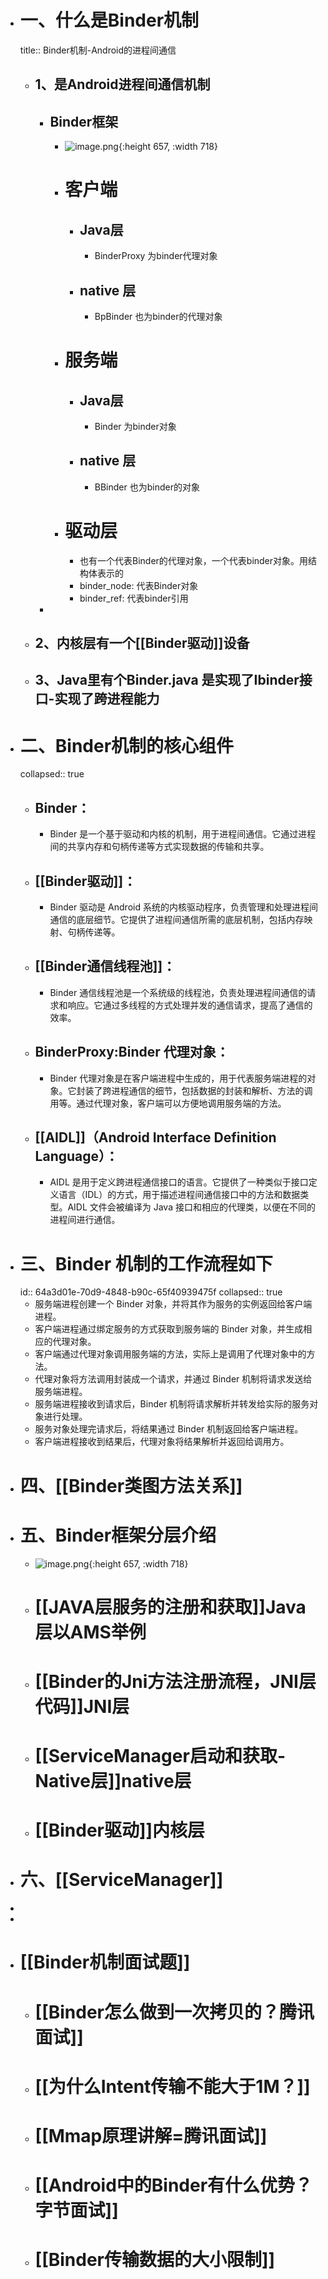 - # 一、什么是Binder机制
  title:: Binder机制-Android的进程间通信
	- ## 1、是Android进程间通信机制
		- ## Binder框架
			- ![image.png](../assets/image_1688269631168_0.png){:height 657, :width 718}
			- # 客户端
				- ## Java层
					- BinderProxy 为binder代理对象
				- ## native 层
					- BpBinder 也为binder的代理对象
			- # 服务端
				- ## Java层
					- Binder 为binder对象
				- ## native 层
					- BBinder 也为binder的对象
			- # 驱动层
				- 也有一个代表Binder的代理对象，一个代表binder对象。用结构体表示的
				- binder_node:  代表Binder对象
				- binder_ref:      代表binder引用
		-
	- ## 2、内核层有一个[[Binder驱动]]设备
	- ## 3、Java里有个Binder.java 是实现了Ibinder接口-实现了跨进程能力
- # 二、Binder机制的核心组件
  collapsed:: true
	- ## Binder：
		- Binder 是一个基于驱动和内核的机制，用于进程间通信。它通过进程间的共享内存和句柄传递等方式实现数据的传输和共享。
	- ## [[Binder驱动]]：
		- Binder 驱动是 Android 系统的内核驱动程序，负责管理和处理进程间通信的底层细节。它提供了进程间通信所需的底层机制，包括内存映射、句柄传递等。
	- ## [[Binder通信线程池]]：
		- Binder 通信线程池是一个系统级的线程池，负责处理进程间通信的请求和响应。它通过多线程的方式处理并发的通信请求，提高了通信的效率。
	- ## BinderProxy:Binder 代理对象：
		- Binder 代理对象是在客户端进程中生成的，用于代表服务端进程的对象。它封装了跨进程通信的细节，包括数据的封装和解析、方法的调用等。通过代理对象，客户端可以方便地调用服务端的方法。
	- ## [[AIDL]]（Android Interface Definition Language）：
		- AIDL 是用于定义跨进程通信接口的语言。它提供了一种类似于接口定义语言（IDL）的方式，用于描述进程间通信接口中的方法和数据类型。AIDL 文件会被编译为 Java 接口和相应的代理类，以便在不同的进程间进行通信。
- # 三、Binder 机制的工作流程如下
  id:: 64a3d01e-70d9-4848-b90c-65f40939475f
  collapsed:: true
	- 服务端进程创建一个 Binder 对象，并将其作为服务的实例返回给客户端进程。
	- 客户端进程通过绑定服务的方式获取到服务端的 Binder 对象，并生成相应的代理对象。
	- 客户端通过代理对象调用服务端的方法，实际上是调用了代理对象中的方法。
	- 代理对象将方法调用封装成一个请求，并通过 Binder 机制将请求发送给服务端进程。
	- 服务端进程接收到请求后，Binder 机制将请求解析并转发给实际的服务对象进行处理。
	- 服务对象处理完请求后，将结果通过 Binder 机制返回给客户端进程。
	- 客户端进程接收到结果后，代理对象将结果解析并返回给调用方。
- # 四、[[Binder类图方法关系]]
- # 五、Binder框架分层介绍
	- ![image.png](../assets/image_1688269631168_0.png){:height 657, :width 718}
	- # [[JAVA层服务的注册和获取]]Java层以AMS举例
	- # [[Binder的Jni方法注册流程，JNI层代码]]JNI层
	- # [[ServiceManager启动和获取-Native层]]native层
	- #  [[Binder驱动]]内核层
- # 六、[[ServiceManager]]
-
-
- # [[Binder机制面试题]]
	- # [[Binder怎么做到一次拷贝的？腾讯面试]]
	- # [[为什么Intent传输不能大于1M？]]
	- # [[Mmap原理讲解=腾讯面试]]
	- # [[Android中的Binder有什么优势？字节面试]]
	- # [[Binder传输数据的大小限制]]